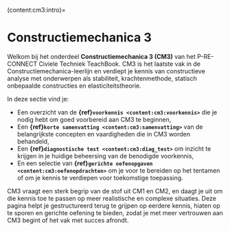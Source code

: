 (content:cm3:intro)=
# Constructiemechanica 3

Welkom bij het onderdeel **Constructiemechanica 3 (CM3)** van het P-RE-CONNECT Civiele Techniek TeachBook. CM3 is het laatste vak in de Constructiemechanica-leerlijn en verdiept je kennis van constructieve analyse met onderwerpen als stabiliteit, krachtenmethode, statisch onbepaalde constructies en elasticiteitstheorie.

In deze sectie vind je:

* Een overzicht van de **{ref}`voorkennis <content:cm3:voorkennis>`** die je nodig hebt om goed voorbereid aan CM3 te beginnen,
* Een **{ref}`korte samenvatting <content:cm3:samenvatting>`** van de belangrijkste concepten en vaardigheden die in CM3 worden behandeld,
* Een **{ref}`diagnostische test <content:cm3:diag_test>`** om inzicht te krijgen in je huidige beheersing van de benodigde voorkennis,
* En een selectie van **{ref}`gerichte oefenopgaven <content:cm3:oefenopdrachten>`** om je voor te bereiden op het tentamen of om je kennis te verdiepen voor toekomstige toepassing.

CM3 vraagt een sterk begrip van de stof uit CM1 en CM2, en daagt je uit om die kennis toe te passen op meer realistische en complexe situaties. Deze pagina helpt je gestructureerd terug te grijpen op eerdere kennis, hiaten op te sporen en gerichte oefening te bieden, zodat je met meer vertrouwen aan CM3 begint of het vak met succes afrondt.
